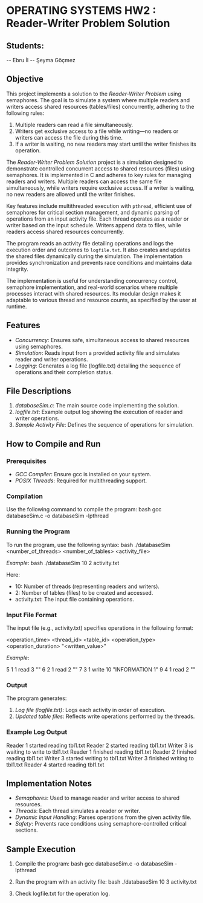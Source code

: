 # OPERATING SYSTEMS HW2 : Reader-Writer Problem Solution
## Students:
-- Ebru İl
-- Şeyma Göçmez
## Objective

This project implements a solution to the *Reader-Writer Problem* using semaphores. The goal is to simulate a system where multiple readers and writers access shared resources (tables/files) concurrently, adhering to the following rules:

1. Multiple readers can read a file simultaneously.
2. Writers get exclusive access to a file while writing—no readers or writers can access the file during this time.
3. If a writer is waiting, no new readers may start until the writer finishes its operation.

The *Reader-Writer Problem Solution* project is a simulation designed to demonstrate controlled concurrent access to shared resources (files) using semaphores. It is implemented in C and adheres to key rules for managing readers and writers. Multiple readers can access the same file simultaneously, while writers require exclusive access. If a writer is waiting, no new readers are allowed until the writer finishes. 

Key features include multithreaded execution with `pthread`, efficient use of semaphores for critical section management, and dynamic parsing of operations from an input activity file. Each thread operates as a reader or writer based on the input schedule. Writers append data to files, while readers access shared resources concurrently.

The program reads an activity file detailing operations and logs the execution order and outcomes to `logfile.txt`. It also creates and updates the shared files dynamically during the simulation. The implementation provides synchronization and prevents race conditions and maintains data integrity.

The implementation is useful for understanding concurrency control, semaphore implementation, and real-world scenarios where multiple processes interact with shared resources. Its modular design makes it adaptable to various thread and resource counts, as specified by the user at runtime.
## Features

- *Concurrency*: Ensures safe, simultaneous access to shared resources using semaphores.
- *Simulation*: Reads input from a provided activity file and simulates reader and writer operations.
- *Logging*: Generates a log file (logfile.txt) detailing the sequence of operations and their completion status.

## File Descriptions

1. *databaseSim.c*: The main source code implementing the solution.
2. *logfile.txt*: Example output log showing the execution of reader and writer operations.
3. *Sample Activity File*: Defines the sequence of operations for simulation.

## How to Compile and Run

### Prerequisites
- *GCC Compiler*: Ensure gcc is installed on your system.
- *POSIX Threads*: Required for multithreading support.

### Compilation
Use the following command to compile the program:
bash
gcc databaseSim.c -o databaseSim -lpthread


### Running the Program
To run the program, use the following syntax:
bash
./databaseSim <number_of_threads> <number_of_tables> <activity_file>


*Example*:
bash
./databaseSim 10 2 activity.txt


Here:
- 10: Number of threads (representing readers and writers).
- 2: Number of tables (files) to be created and accessed.
- activity.txt: The input file containing operations.

### Input File Format
The input file (e.g., activity.txt) specifies operations in the following format:

<operation_time> <thread_id> <table_id> <operation_type> <operation_duration> "<written_value>"


*Example*:

5 1 1 read 3 ""
6 2 1 read 2 ""
7 3 1 write 10 "INFORMATION 1"
9 4 1 read 2 ""


### Output
The program generates:
1. *Log file (logfile.txt)*: Logs each activity in order of execution.
2. *Updated table files*: Reflects write operations performed by the threads.

### Example Log Output

Reader 1 started reading tbl1.txt
Reader 2 started reading tbl1.txt
Writer 3 is waiting to write to tbl1.txt
Reader 1 finished reading tbl1.txt
Reader 2 finished reading tbl1.txt
Writer 3 started writing to tbl1.txt
Writer 3 finished writing to tbl1.txt
Reader 4 started reading tbl1.txt


## Implementation Notes

- *Semaphores*: Used to manage reader and writer access to shared resources.
- *Threads*: Each thread simulates a reader or writer.
- *Dynamic Input Handling*: Parses operations from the given activity file.
- *Safety*: Prevents race conditions using semaphore-controlled critical sections.

## Sample Execution
1. Compile the program:
   bash
   gcc databaseSim.c -o databaseSim -lpthread
   
2. Run the program with an activity file:
   bash
   ./databaseSim 10 3 activity.txt
   
3. Check logfile.txt for the operation log.
